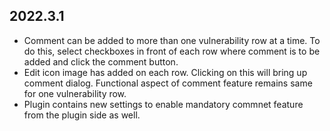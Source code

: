 ## 2022.3.1

* Comment can be added to more than one vulnerability row at a time. 
  To do this, select checkboxes in front of each row where comment is to be  added and click the comment button.
* Edit icon image has added on each row. Clicking on this will bring up comment dialog. Functional      aspect of comment feature remains same for one vulnerability row.  
* Plugin contains new settings to enable mandatory commnet feature from the plugin side as well. 
